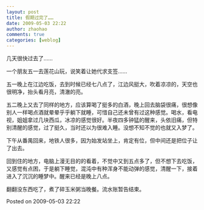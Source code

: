 ```yaml
---
layout: post
title: 假期过完了……
date: 2009-05-03 22:22
author: zhaohao
comments: true
categories: [weblog]
---
```

几天很快过去了……

一个朋友五一去莲花山玩，说笑着让她代求支签……

五一晚上在江边吃饭，去到时候已经七八点了，江边风挺大，吹着凉凉的，天空也很明净，抬头看月亮，清澈的亮。

五二晚上又去了同样的地方，应该算喝了挺多的白酒，晚上回去脑袋很痛，很想像别人一样喝点酒就晕晕乎乎躺下就睡，可惜自己还未曾有过这种感觉。喝水，看电视，姐姐拿过几块西瓜，冰凉的感觉很好。半夜四多钟猛的醒来，头依旧痛，但特别清醒的感觉，过了挺久，当时还以为很难入睡。没想不知不觉的也就又入梦了。

下午从番禺回来，地铁人很多，因为始发站坐上，肯定有位，但中间还是把位子让了出去。

回到住的地方，电脑上漫无目的的看着，不觉中又到五点多了，但不想下去吃饭，又感觉有点困，于是躺下睡觉，混沌中有种浑身不能动弹的感觉，清醒一下，接着进入了沉沉的睡梦中。醒来已经是晚上八点。

翻翻没东西吃了，煮了碎玉米粥当晚餐。流水账暂告结束。

Posted on 2009-05-03 22:22
